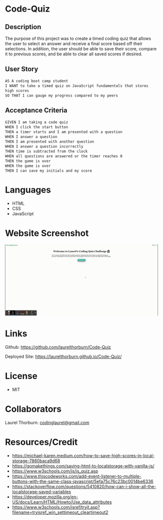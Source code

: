 # Code-Quiz
## Description
The purpose of this project was to create a timed coding quiz that allows the user to select an answer and receive a final score based off their selections. In addition, the user should be able to save their score, compare it to previous scores, and be able to clear all saved scores if desired.

## User Story

```
AS A coding boot camp student
I WANT to take a timed quiz on JavaScript fundamentals that stores high scores
SO THAT I can gauge my progress compared to my peers
```

## Acceptance Criteria

```
GIVEN I am taking a code quiz
WHEN I click the start button
THEN a timer starts and I am presented with a question
WHEN I answer a question
THEN I am presented with another question
WHEN I answer a question incorrectly
THEN time is subtracted from the clock
WHEN all questions are answered or the timer reaches 0
THEN the game is over
WHEN the game is over
THEN I can save my initials and my score
```
# Languages
* HTML
* CSS
* JavaScript

# Website Screenshot

![Screenshot of Laurel Thorburn's Coding Quiz](Assets/Images/LaurelCodeQuiz.gif)

# Links

Github: https://github.com/laurelthorburn/Code-Quiz

Deployed Site: https://laurelthorburn.github.io/Code-Quiz/

# License
* MIT

# Collaborators

Laurel Thorburn: codinglaurel@gmail.com

# Resources/Credit

* https://michael-karen.medium.com/how-to-save-high-scores-in-local-storage-7860baca9d68
* https://gomakethings.com/saving-html-to-localstorage-with-vanilla-js/
* https://www.w3schools.com/js/js_quiz.asp
* https://www.thiscodeworks.com/add-event-listener-to-multiple-buttons-with-the-same-class-javascript/5efa75c76c23bc0014be6336
* https://stackoverflow.com/questions/5410820/how-can-i-show-all-the-localstorage-saved-variables
* https://developer.mozilla.org/en-US/docs/Learn/HTML/Howto/Use_data_attributes
* https://www.w3schools.com/jsref/tryit.asp?filename=tryjsref_win_settimeout_cleartimeout2
